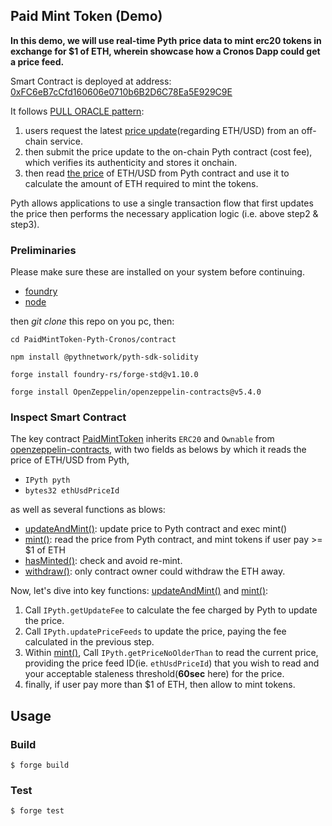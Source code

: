 ## Paid Mint Token (Demo)

**In this demo, we will use real-time Pyth price data to mint erc20 tokens in exchange for $1 of ETH, wherein showcase how a Cronos Dapp could get a price feed.**

Smart Contract is deployed at address: [0xFC6eB7cCfd160606e0710b6B2D6C78Ea5E929C9E](https://explorer.cronos.org/testnet/address/0xFC6eB7cCfd160606e0710b6B2D6C78Ea5E929C9E)

It follows [PULL ORACLE pattern](https://docs.pyth.network/price-feeds/pull-updates#pull-oracles):
1. users request the latest [price update](https://github.com/pyth-network/pyth-crosschain/blob/b6d40a728aeef32fb5a7f3f3ba83eb0ef82cc1cc/target_chains/ethereum/sdk/solidity/PythStructs.sol#L25)(regarding ETH/USD) from an off-chain service.
2. then submit the price update to the on-chain Pyth contract (cost fee), which verifies its authenticity and stores it onchain.
3. then read [the price]((https://github.com/pyth-network/pyth-crosschain/blob/b6d40a728aeef32fb5a7f3f3ba83eb0ef82cc1cc/target_chains/ethereum/sdk/solidity/PythStructs.sol#L13)) of ETH/USD from Pyth contract and use it to calculate the amount of ETH required to mint the tokens.

Pyth allows applications to use a single transaction flow that first updates the price then performs the necessary application logic (i.e. above step2 & step3).

### Preliminaries
Please make sure these are installed on your system before continuing.
* [foundry](https://book.getfoundry.sh/getting-started/installation)
* [node](https://nodejs.org/en/download/)

then *git clone* this repo on you pc, then:

```shell
cd PaidMintToken-Pyth-Cronos/contract

npm install @pythnetwork/pyth-sdk-solidity

forge install foundry-rs/forge-std@v1.10.0

forge install OpenZeppelin/openzeppelin-contracts@v5.4.0

```



### Inspect Smart Contract
The key contract [PaidMintToken](./src/PaidMintToken.sol) inherits `ERC20` and `Ownable` from [openzeppelin-contracts](https://github.com/OpenZeppelin/openzeppelin-contracts), with two fields as belows by which it reads the price of ETH/USD from Pyth,
* `IPyth pyth`
* `bytes32 ethUsdPriceId`

as well as several functions as blows:
* [updateAndMint()](https://github.com/coldstar1993/PaidMintToken-Pyth-Cronos/blob/main/contract/src/PaidMintToken.sol#L69): update price to Pyth contract and exec mint()
* [mint()](https://github.com/coldstar1993/PaidMintToken-Pyth-Cronos/blob/main/contract/src/PaidMintToken.sol#L34): read the price from Pyth contract, and mint tokens if user pay >= $1 of ETH
* [hasMinted()](https://github.com/coldstar1993/PaidMintToken-Pyth-Cronos/blob/main/contract/src/PaidMintToken.sol#L81): check and avoid re-mint.
* [withdraw()](https://github.com/coldstar1993/PaidMintToken-Pyth-Cronos/blob/main/contract/src/PaidMintToken.sol#L86): only contract owner could withdraw the ETH away. 

Now, let's dive into key functions: [updateAndMint()](https://github.com/coldstar1993/PaidMintToken-Pyth-Cronos/blob/main/contract/src/PaidMintToken.sol#L69) and [mint()](https://github.com/coldstar1993/PaidMintToken-Pyth-Cronos/blob/main/contract/src/PaidMintToken.sol#L34):
1. Call `IPyth.getUpdateFee` to calculate the fee charged by Pyth to update the price.
2. Call `IPyth.updatePriceFeeds` to update the price, paying the fee calculated in the previous step.
3. Within [mint()](https://github.com/coldstar1993/PaidMintToken-Pyth-Cronos/blob/main/contract/src/PaidMintToken.sol#L34), Call `IPyth.getPriceNoOlderThan` to read the current price, providing the price feed ID(ie. `ethUsdPriceId`) that you wish to read and your acceptable staleness threshold(**60sec** here) for the price.
4. finally, if user pay more than $1 of ETH, then allow to mint tokens.


## Usage

### Build

```shell
$ forge build
```

### Test

```shell
$ forge test
```
